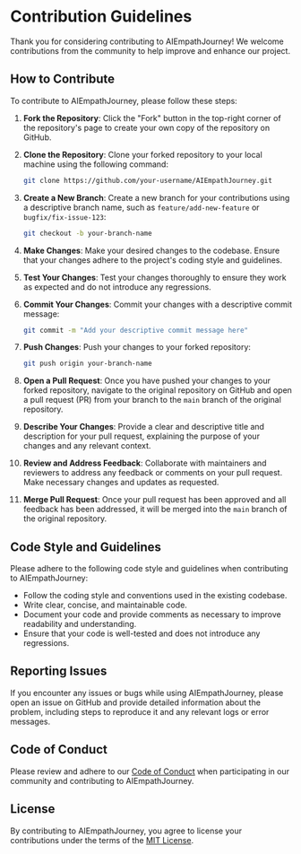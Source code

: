 # Contribution Guidelines

Thank you for considering contributing to AIEmpathJourney! We welcome contributions from the community to help improve and enhance our project.

## How to Contribute

To contribute to AIEmpathJourney, please follow these steps:

1. **Fork the Repository**: Click the "Fork" button in the top-right corner of the repository's page to create your own copy of the repository on GitHub.

2. **Clone the Repository**: Clone your forked repository to your local machine using the following command:
   ```bash
   git clone https://github.com/your-username/AIEmpathJourney.git
   
3. **Create a New Branch**: Create a new branch for your contributions using a descriptive branch name, such as `feature/add-new-feature` or `bugfix/fix-issue-123`:
   ```bash
   git checkout -b your-branch-name

4. **Make Changes**: Make your desired changes to the codebase. Ensure that your changes adhere to the project's coding style and guidelines.

5. **Test Your Changes**: Test your changes thoroughly to ensure they work as expected and do not introduce any regressions.

6. **Commit Your Changes**: Commit your changes with a descriptive commit message:
   ```bash
   git commit -m "Add your descriptive commit message here"

7. **Push Changes**: Push your changes to your forked repository:
   ```bash
   git push origin your-branch-name

8. **Open a Pull Request**: Once you have pushed your changes to your forked repository, navigate to the original repository on GitHub and open a pull request (PR) from your branch to the `main` branch of the original repository.

9. **Describe Your Changes**: Provide a clear and descriptive title and description for your pull request, explaining the purpose of your changes and any relevant context.

10. **Review and Address Feedback**: Collaborate with maintainers and reviewers to address any feedback or comments on your pull request. Make necessary changes and updates as requested.

11. **Merge Pull Request**: Once your pull request has been approved and all feedback has been addressed, it will be merged into the `main` branch of the original repository.

## Code Style and Guidelines

Please adhere to the following code style and guidelines when contributing to AIEmpathJourney:

- Follow the coding style and conventions used in the existing codebase.
- Write clear, concise, and maintainable code.
- Document your code and provide comments as necessary to improve readability and understanding.
- Ensure that your code is well-tested and does not introduce any regressions.

## Reporting Issues

If you encounter any issues or bugs while using AIEmpathJourney, please open an issue on GitHub and provide detailed information about the problem, including steps to reproduce it and any relevant logs or error messages.

## Code of Conduct

Please review and adhere to our [Code of Conduct](link-to-code-of-conduct) when participating in our community and contributing to AIEmpathJourney.

## License

By contributing to AIEmpathJourney, you agree to license your contributions under the terms of the [MIT License](https://github.com/AIEmpathJourney/AIEmpathJourney/blob/main/LICENSE).



